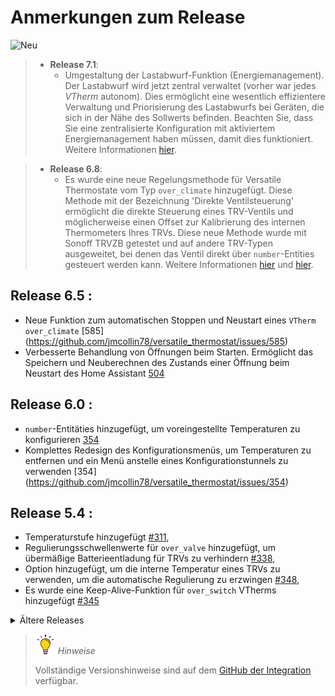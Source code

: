 # Anmerkungen zum Release

![Neu](images/new-icon.png)

> * **Release 7.1**:
>   - Umgestaltung der Lastabwurf-Funktion (Energiemanagement). Der Lastabwurf wird jetzt zentral verwaltet (vorher war jedes _VTherm_ autonom). Dies ermöglicht eine wesentlich effizientere Verwaltung und Priorisierung des Lastabwurfs bei Geräten, die sich in der Nähe des Sollwerts befinden. Beachten Sie, dass Sie eine zentralisierte Konfiguration mit aktiviertem Energiemanagement haben müssen, damit dies funktioniert. Weitere Informationen [hier](./feature-power.md).

> * **Release 6.8**:
>   - Es wurde eine neue Regelungsmethode für Versatile Thermostate vom Typ `over_climate` hinzugefügt. Diese Methode mit der Bezeichnung 'Direkte Ventilsteuerung' ermöglicht die direkte Steuerung eines TRV-Ventils und möglicherweise einen Offset zur Kalibrierung des internen Thermometers Ihres TRVs. Diese neue Methode wurde mit Sonoff TRVZB getestet und auf andere TRV-Typen ausgeweitet, bei denen das Ventil direkt über `number`-Entities gesteuert werden kann. Weitere Informationen [hier](over-climate.md#lauto-régulation) und [hier](self-regulation.md#auto-régulation-par-contrôle-direct-de-la-vanne).

## **Release 6.5** :
  - Neue Funktion zum automatischen Stoppen und Neustart eines `VTherm over_climate` [585] (https://github.com/jmcollin78/versatile_thermostat/issues/585)
  - Verbesserte Behandlung von Öffnungen beim Starten. Ermöglicht das Speichern und Neuberechnen des Zustands einer Öffnung beim Neustart des Home Assistant [504](https://github.com/jmcollin78/versatile_thermostat/issues/504)

## **Release 6.0** :
  - `number`-Entitäties hinzugefügt, um voreingestellte Temperaturen zu konfigurieren [354](https://github.com/jmcollin78/versatile_thermostat/issues/354)
  - Komplettes Redesign des Konfigurationsmenüs, um Temperaturen zu entfernen und ein Menü anstelle eines Konfigurationstunnels zu verwenden [354] (https://github.com/jmcollin78/versatile_thermostat/issues/354)

## **Release 5.4** :
  - Temperaturstufe hinzugefügt [#311](https://github.com/jmcollin78/versatile_thermostat/issues/311),
  - Regulierungsschwellenwerte für `over_valve` hinzugefügt, um übermäßige Batterieentladung für TRVs zu verhindern [#338](https://github.com/jmcollin78/versatile_thermostat/issues/338),
  - Option hinzugefügt, um die interne Temperatur eines TRVs zu verwenden, um die automatische Regulierung zu erzwingen [#348](https://github.com/jmcollin78/versatile_thermostat/issues/348),
  - Es wurde eine Keep-Alive-Funktion für `over_switch` VTherms hinzugefügt [#345](https://github.com/jmcollin78/versatile_thermostat/issues/345)

<details>
<summary>Ältere Releases</summary>

> * **Release 5.3** : Eine Funktion zur Steuerung eines zentralen Heizkessels wurde hinzugefügt [#234](https://github.com/jmcollin78/versatile_thermostat/issues/234) - mehr Informationen hier: [Zentrale Kesselsteuerung](#le-contrôle-dune-chaudière-centrale). Es wurde die Möglichkeit hinzugefügt, den Sicherheitsmodus für das externe Thermometer zu deaktivieren [#343](https://github.com/jmcollin78/versatile_thermostat/issues/343)
> * **Release 5.2** : `Zentraler Modus` hinzugefügt, um alle VTherms zentral zu steuern [#158](https://github.com/jmcollin78/versatile_thermostat/issues/158).
> * **Release 5.1** : Begrenzung der an die Ventile gesendeten Werte und der zugehörigen Klimatemperatur.
> * **Release 5.0** : Zentrale Konfiguration hinzugefügt, um konfigurierbare Attribute zu kombinieren [#239](https://github.com/jmcollin78/versatile_thermostat/issues/239).
> * **Release 4.3** : Auto-Ventilator-Modus für den Typ `over_climate` hinzugefügt, um die Lüftung zu aktivieren, wenn der Temperaturunterschied groß ist [#223](https://github.com/jmcollin78/versatile_thermostat/issues/223).
> * **Release 4.2** : Die Steigung der Temperaturkurve wird nun in °/Stunde statt in °/min berechnet. [#242](https://github.com/jmcollin78/versatile_thermostat/issues/242). Die automatische Erkennung von Öffnungen wurde verbessert, indem die Temperaturkurve geglättet wurde.
> * **Release 4.1** : Hinzufügen eines **Experten**-Regulierungsmodus, bei dem die Benutzer ihre eigenen Autoregulierungsparameter festlegen können, anstatt vorprogrammierte Parameter zu verwenden [#194](https://github.com/jmcollin78/versatile_thermostat/issues/194).
> * **Release 4.0** : Unterstützung für **Versatile Thermostat UI Card** hinzugefügt. Siehe [Versatile Thermostat UI Card](https://github.com/jmcollin78/versatile-thermostat-ui-card). Hinzufügen eines **langsamen** Regelungsmodus für Heizgeräte mit langsamer Latenzzeit [#168](https://github.com/jmcollin78/versatile_thermostat/issues/168). Die Berechnung der **Leistung** für VTherms mit mehreren zugehörigen Geräten wurde geändert. [#146](https://github.com/jmcollin78/versatile_thermostat/issues/146). Unterstützung für AC und Wärme für VTherms über einen Schalter hinzugefügt [#144](https://github.com/jmcollin78/versatile_thermostat/pull/144)
> * **Release 3.8**: Es wurde eine **Autoregulierungsfunktion** für `over_climate` Thermostate hinzugefügt, die durch das dazugehörige Klima reguliert werden. Siehe [Autoregulierung](#lauto-régulation) and [#129](https://github.com/jmcollin78/versatile_thermostat/issues/129). Hinzufügen der **Fähigkeit zur Invertierung der Steuerung** für `over_switch`-Thermostate, um Installationen mit Pilotdraht und Diode zu ermöglichen [#124](https://github.com/jmcollin78/versatile_thermostat/issues/124).
> * **Release 3.7**: Der Typ `over_valve` Versatile Thermostat wurde hinzugefügt, um ein TRV-Ventil oder ein anderes Dimmergerät für die Heizung direkt zu steuern. Die Regelung erfolgt direkt durch die Einstellung des Prozentsatzes der Öffnung der zugehörigen Einheit: 0 bedeutet, dass das Ventil ausgeschaltet ist, 100 bedeutet, dass das Ventil vollständig geöffnet ist. Siehe [#131](https://github.com/jmcollin78/versatile_thermostat/issues/131). Eine Bypass-Funktion für die Öffnungserkennung wurde hinzugefügt [#138](https://github.com/jmcollin78/versatile_thermostat/issues/138). Unterstützung der slowakischen Sprache hinzugefügt.
> * **Release 3.6**: Der Parameter `motion_off_delay` wurde hinzugefügt, um die Handhabung der Bewegungserkennung zu verbessern [#116](https://github.com/jmcollin78/versatile_thermostat/issues/116), [#128](https://github.com/jmcollin78/versatile_thermostat/issues/128). AC-Modus (Klimatisierung) für `over_switch` VTherm hinzugefügt. Das GitHub-Projekt vorbereitet, um Beiträge zu erleichtern [#127](https://github.com/jmcollin78/versatile_thermostat/issues/127)
> * **Release 3.5**: Mehrere Thermostate im Modus "Thermostat über Klima" möglich [#113](https://github.com/jmcollin78/versatile_thermostat/issues/113)
> * **Release 3.4**: Fehlerbehebung und Aussetzen der voreingestellten Temperaturen für den AC-Modus [#103](https://github.com/jmcollin78/versatile_thermostat/issues/103)
> * **Release 3.3**: Klimatisierungsmodus (AC) hinzugefügt. Mit dieser Funktion können Sie den AC-Modus Ihres zugehörigen Thermostats verwenden. Um sie zu nutzen, müssen Sie die Option "AC-Modus verwenden" aktivieren und Temperaturwerte für Voreinstellungen und entfernte Voreinstellungen definieren.
> * **Release 3.2** : Es wurde die Möglichkeit hinzugefügt, mehrere Schalter vom selben Thermostat aus zu steuern. In diesem Modus werden die Schalter mit einer Verzögerung ausgelöst, um die zu einem bestimmten Zeitpunkt benötigte Leistung zu minimieren (Minimierung der Überlappungszeiten). Siehe [Configuration](#sélectionnez-des-entités-pilotées)
> * **Release 3.1** : Erkennung von geöffneten Fenstern/Türen bei Temperaturabfall hinzugefügt. Diese neue Funktion stoppt automatisch einen Heizkörper, wenn die Temperatur plötzlich fällt. Siehe [Auto Mode](#le-mode-auto)
> * **Major Release 3.0** : Hinzufügen von Thermostatgeräten und zugehörigen Sensoren (binär und nicht-binär). Viel näher an der Home Assistant-Philosophie, haben Sie jetzt direkten Zugriff auf die Energie, die durch den vom Thermostat gesteuerten Heizkörper verbraucht wird, und viele andere Sensoren, die für Ihre Automatisierungen und Dashboards nützlich sind.
> * **Release 2.3** : Zusätzliche Messung von Leistung und Energie für den vom Thermostat gesteuerten Heizkörper.
> * **Release 2.2** : Es wurde eine Sicherheitsfunktion hinzugefügt, die verhindert, dass ein Heizkörper im Falle eines Thermometerausfalls unendlich lange geheizt bleibt.
> * **Major Release 2.0** : Hinzufügen des „Über-Klima“-Thermostats, mit dem jedes Thermostat in ein Versatile Thermostat umgewandelt werden kann und alle seine Funktionen erhält.

</details>

> ![Tipp](images/tips.png) _*Hinweise*_
>
> Vollständige Versionshinweise sind auf dem [GitHub der Integration](https://github.com/jmcollin78/versatile_thermostat/releases/) verfügbar.